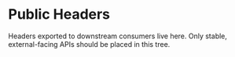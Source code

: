 # Public Headers

Headers exported to downstream consumers live here. Only stable, external-facing APIs should be placed in this tree.
